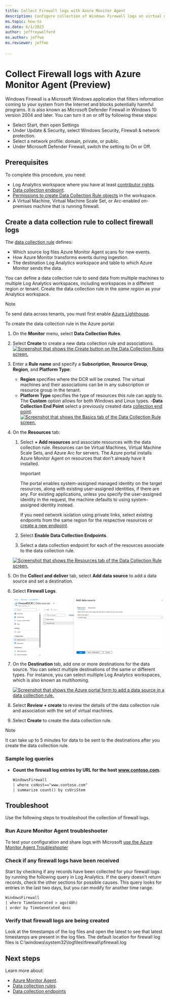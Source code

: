 ```yaml
---
title: Collect Firewall logs with Azure Monitor Agent
description: Configure collection of Windows Firewall logs on virtual machines with Azure Monitor Agent.
ms.topic: how-to
ms.date: 6/1/2023
author: jeffreywolford
ms.author: jeffwo
ms.reviewer: jeffwo

---
```


# Collect Firewall logs with Azure Monitor Agent (Preview)
Windows Firewall is a Microsoft Windows application that filters information coming to your system from the Internet and blocks potentially harmful programs. It is also known as Microsoft Defender Firewall in Windows 10 version 2004 and later. You can turn it on or off by following these steps:
- Select Start, then open Settings
- Under Update & Security, select Windows Security, Firewall & network protection.
- Select a network profile: domain, private, or public.
- Under Microsoft Defender Firewall, switch the setting to On or Off.

## Prerequisites
To complete this procedure, you need: 
- Log Analytics workspace where you have at least [contributor rights](../logs/manage-access.md#azure-rbac).
- [Data collection endpoint](../essentials/data-collection-endpoint-overview.md#create-a-data-collection-endpoint).
- [Permissions to create Data Collection Rule objects](../essentials/data-collection-rule-overview.md#permissions) in the workspace.
- A Virtual Machine, Virtual Machine Scale Set, or Arc-enabled on-premises machine that is running firewall. 

## Create a data collection rule to collect firewall logs
The [data collection rule](../essentials/data-collection-rule-overview.md) defines: 
- Which source log files Azure Monitor Agent scans for new events.
- How Azure Monitor transforms events during ingestion.
- The destination Log Analytics workspace and table to which Azure Monitor sends the data.

You can define a data collection rule to send data from multiple machines to multiple Log Analytics workspaces, including workspaces in a different region or tenant. Create the data collection rule in the *same region* as your Analytics workspace.

> [!NOTE]
> To send data across tenants, you must first enable [Azure Lighthouse](../../lighthouse/overview.md).

To create the data collection rule in the Azure portal:
1. On the **Monitor** menu, select **Data Collection Rules**.
1. Select **Create** to create a new data collection rule and associations.
    [ ![Screenshot that shows the Create button on the Data Collection Rules screen.](media/data-collection-rule-azure-monitor-agent/data-collection-rules-updated.png) ](media/data-collection-rule-azure-monitor-agent/data-collection-rules-updated.png#lightbox)
1. Enter a **Rule name** and specify a **Subscription**, **Resource Group**, **Region**, and **Platform Type**:
    - **Region** specifies where the DCR will be created. The virtual machines and their associations can be in any subscription or resource group in the tenant.
    - **Platform Type** specifies the type of resources this rule can apply to. The **Custom** option allows for both Windows and Linux types.
    -**Data Collection End Point** select a previously created data [collection end point](../essentials/data-collection-endpoint-overview.md).
    [ ![Screenshot that shows the Basics tab of the Data Collection Rule screen.](media/data-collection-rule-azure-monitor-agent/data-collection-rule-basics-updated.png) ](media/data-collection-rule-azure-monitor-agent/data-collection-rule-basics-updated.png#lightbox)
1. On the **Resources** tab: 
    1. Select **+ Add resources** and associate resources with the data collection rule. Resources can be Virtual Machines, Virtual Machine Scale Sets, and Azure Arc for servers. The Azure portal installs Azure Monitor Agent on resources that don't already have it installed. 

        > [!IMPORTANT]
        > The portal enables system-assigned managed identity on the target resources, along with existing user-assigned identities, if there are any. For existing applications, unless you specify the user-assigned identity in the request, the machine defaults to using system-assigned identity instead.
    
        If you need network isolation using private links, select existing endpoints from the same region for the respective resources or [create a new endpoint](../essentials/data-collection-endpoint-overview.md).
    1. Select **Enable Data Collection Endpoints**.
    1. Select a data collection endpoint for each of the resources associate to the data collection rule.

    [ ![Screenshot that shows the Resources tab of the Data Collection Rule screen.](media/data-collection-rule-azure-monitor-agent/data-collection-rule-virtual-machines-with-endpoint.png) ](media/data-collection-rule-azure-monitor-agent/data-collection-rule-virtual-machines-with-endpoint.png#lightbox)

1. On the **Collect and deliver** tab, select **Add data source** to add a data source and set a destination.
1. Select **Firewall Logs**.

    [ ![Screenshot that shows the Azure portal form to select firewall logs in a data collection rule.](media/data-collection-rule-azure-monitor-agent/firewall-data-collection-rule.png)](media/data-collection-rule-azure-monitor-agent/firewall-data-collection-rule.png#lightbox)

1. On the **Destination** tab, add one or more destinations for the data source. You can select multiple destinations of the same or different types. For instance, you can select multiple Log Analytics workspaces, which is also known as multihoming.

    [ ![Screenshot that shows the Azure portal form to add a data source in a data collection rule.](media/data-collection-rule-azure-monitor-agent/data-collection-rule-destination.png) ](media/data-collection-rule-azure-monitor-agent/data-collection-rule-destination.png#lightbox)

1. Select **Review + create** to review the details of the data collection rule and association with the set of virtual machines.
1. Select **Create** to create the data collection rule.

> [!NOTE]
> It can take up to 5 minutes for data to be sent to the destinations after you create the data collection rule.


### Sample log queries

- **Count the firewall log entries by URL for the host www.contoso.com.**
    
    ```kusto
    WindowsFirewall 
    | where csHost=="www.contoso.com" 
    | summarize count() by csUriStem
    ```

## Troubleshoot
Use the following steps to troubleshoot the collection of firewall logs. 

### Run Azure Monitor Agent troubleshooter
To test your configuration and share logs with Microsoft [use the Azure Monitor Agent Troubleshooter](use-azure-monitor-agent-troubleshooter.md)

### Check if any firewall logs have been received
Start by checking if any records have been collected for your firewall logs by running the following query in Log Analytics. If the query doesn't return records, check the other sections for possible causes. This query looks for entries in the last two days, but you can modify for another time range.

``` kusto
WindowsFirewall
| where TimeGenerated > ago(48h)
| order by TimeGenerated desc
```

### Verify that firewall logs are being created
Look at the timestamps of the log files and open the latest to see that latest timestamps are present in the log files. The default location for firewall log files is C:\windows\system32\logfiles\firewall\pfirewall.log

## Next steps
Learn more about: 
- [Azure Monitor Agent](azure-monitor-agent-overview.md).
- [Data collection rules](../essentials/data-collection-rule-overview.md).
- [Data collection endpoints](../essentials/data-collection-endpoint-overview.md)
